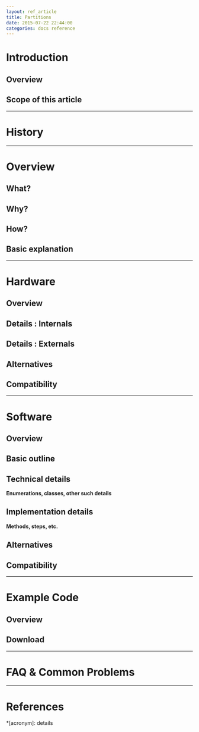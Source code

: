 ```yaml
---
layout: ref_article
title: Partitions
date: 2015-07-22 22:44:00
categories: docs reference
---
```


# Introduction

## Overview

## Scope of this article

---

# History

---

# Overview

## What?

## Why?

## How?

## Basic explanation

---

# Hardware

## Overview

## Details : Internals

## Details : Externals

## Alternatives

## Compatibility

---

# Software

## Overview

## Basic outline

## Technical details
**Enumerations, classes, other such details**

## Implementation details
**Methods, steps, etc.**

## Alternatives

## Compatibility

---

# Example Code

## Overview

## Download

---

# FAQ & Common Problems

---

# References

*[acronym]: details
